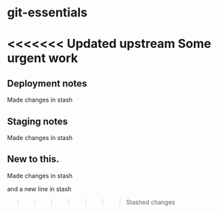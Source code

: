 # git-essentials 

<<<<<<< Updated upstream
Some urgent work
=======
## Deployment notes 
Made changes in stash
## Staging notes
Made changes in stash
## New to this.
Made changes in stash

and a new line in stash

>>>>>>> Stashed changes
